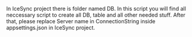 In IceSync project there is folder named DB. In this script you will find all neccessary script to create all DB, table and all other needed stuff. After that, please replace Server name in ConnectionString inside appsettings.json in IceSync project.
